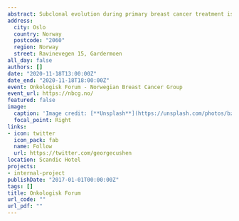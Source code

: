 ```yaml
---
abstract: Subclonal evolution during primary breast cancer treatment is largely unexplored. We performed whole exome sequencing of tumor biopsies extracted before and after sequential epirubicin and docetaxel in 51 patients included in a neoadjuvant phase II trial. There was a profound and differential redistribution of subclones during epirubicin and docetaxel treatment. While trunk mutations and main subclones persisted, smaller subclones frequently appeared or disappeared during treatment. Reassessment of raw data, beyond formal mutation calling, indicated that the majority of subclones appearing during treatment were present in pretreatment breast cancers below conventional detection limits. No single mutations or mutational profiles predictive of treatment response were identified. A significant drop in tumor mutational burden (TMB) was observed in epirubicin responders (p=0.043), whereas subsequent docetaxel treatment decreased TMB among non-responders (p=0.006). Copy number analysis demonstrated specific genomic regions to be systematically lost or gained during treatment with each compound.
address:
  city: Oslo
  country: Norway
  postcode: "2060"
  region: Norway
  street: Ravinevegen 15, Gardermoen
all_day: false
authors: []
date: "2020-11-18T13:00:00Z"
date_end: "2020-11-18T18:00:00Z"
event: Onkologisk Forum - Norwegian Breast Cancer Group
event_url: https://nbcg.no/
featured: false
image:
  caption: 'Image credit: [**Unsplash**](https://unsplash.com/photos/bzdhc5b3Bxs)'
  focal_point: Right
links:
- icon: twitter
  icon_pack: fab
  name: Follow
  url: https://twitter.com/georgecushen
location: Scandic Hotel
projects:
- internal-project
publishDate: "2017-01-01T00:00:00Z"
tags: []
title: Onkologisk Forum
url_code: ""
url_pdf: ""
---
```


